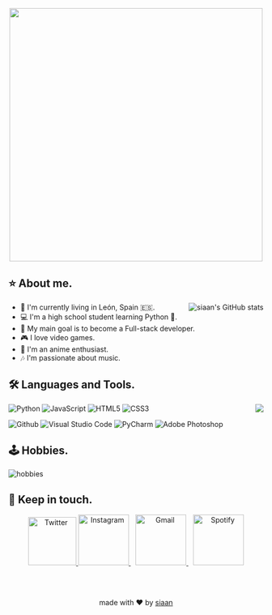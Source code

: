 <!---
<picture>
  <source srcset="dark-mode-image.svg" media="(prefers-color-scheme: dark)">
  <img src="light-mode-image.svg" alt="Image for light mode">
</picture>
--->

<p align="center">
  <img src="https://i.imgur.com/a6DhlfX.png" width="500" height="auto" style="display: block; margin: 0 auto"/>
</p>

## ⭐ About me.


<img src="https://github-readme-stats.vercel.app/api?username=siaandev&title_color=1b2631&bg_color=aed6f1&show_icons=true" alt="siaan's GitHub stats" align="right" />

- 📌 I'm currently living in León, Spain 🇪🇸.
- 💻 I'm a high school student learning Python 🐍.
- 🎯 My main goal is to become a Full-stack developer.
- 🎮 I love video games.
- 🎥 I'm an anime enthusiast.
- 🎶 I'm passionate about music.




## 🛠 Languages and Tools.

<img src="https://github-readme-stats.vercel.app/api/top-langs/?username=siaandev&title_color=1b2631&bg_color=aed6f1&hide=html,css" align="right"  /> 

<p>
  
  ![Python](https://img.shields.io/badge/-Python-000000?style=flat&logo=python)
  ![JavaScript](https://img.shields.io/badge/-JavaScript-000000?style=flat&logo=javascript)
  ![HTML5](https://img.shields.io/badge/-HTML5-000000?style=flat&logo=html5)
  ![CSS3](https://img.shields.io/badge/-CSS-000000?style=flat&logo=css3)
</p>

<p>
  
  ![Github](https://img.shields.io/badge/-Github-000000?style=flat&logo=github)
  ![Visual Studio Code](https://img.shields.io/badge/-Visual%20Studio%20Code-000000?style=flat&logo=visualstudiocode)
  ![PyCharm](https://img.shields.io/badge/-PyCharm-000000?style=flat&logo=pycharm)
  ![Adobe Photoshop](https://img.shields.io/badge/-Adobe%20Photoshop-000000?style=flat&logo=adobephotoshop)
</p>



## 🕹 Hobbies.

<img src="https://i.imgur.com/rHAA3uJ.png" alt="hobbies" align="center" width="auto" height="auto" />


## 📨 Keep in touch.



<div align="center">
  <a href="https://x.com/siaandev">
    <img class="rounded-img" alt="Twitter" width="95px" src="https://i.imgur.com/0wHXGlj.jpeg" />
  </a>
  <a href="https://www.instagram.com/juannrgz/" style="margin-left: border-radius="10px">
    <img class="rounded-img" alt="Instagram" width="100px" src="https://i.imgur.com/AlGtwxe.jpeg" />
  </a>
  <a href="mailto:siaandev@gmail.com" style="margin-left: 10px;">
    <img class="rounded-img" alt="Gmail" width="100px" src="https://i.imgur.com/aEgZLRC.jpeg" />
  </a>
  <a href="https://open.spotify.com/user/09yowf885k4ygtiq2ioc3zaxj" style="margin-left: 10px;">
    <img class="rounded-img" alt="Spotify" width="100px" src="https://i.imgur.com/ykq7frO.jpeg" />
  </a>
</div>

<br><br>

<div align="center">
  made with ❤ by <a href="https://github.com/siaandev">siaan</a>
</div>
